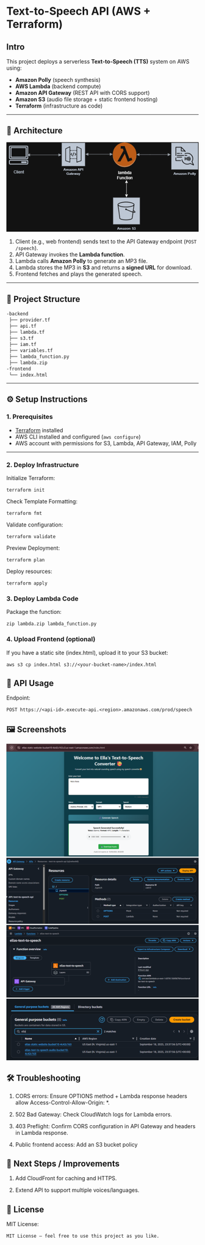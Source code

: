 # Text-to-Speech API (AWS + Terraform)
## Intro
This project deploys a serverless **Text-to-Speech (TTS)** system on AWS using:
- **Amazon Polly** (speech synthesis)
- **AWS Lambda** (backend compute)
- **Amazon API Gateway** (REST API with CORS support)
- **Amazon S3** (audio file storage + static frontend hosting)
- **Terraform** (infrastructure as code)
 
---
 
## 🚀 Architecture
![System Architechture](./docs/Text-to-speech.drawio.png)
1. Client (e.g., web frontend) sends text to the API Gateway endpoint (`POST /speech`).
2. API Gateway invokes the **Lambda function**.
3. Lambda calls **Amazon Polly** to generate an MP3 file.
4. Lambda stores the MP3 in **S3** and returns a **signed URL** for download.
5. Frontend fetches and plays the generated speech.

---
 
## 📂 Project Structure
```
-backend
 ├── provider.tf
 ├── api.tf
 ├── lambda.tf
 ├── s3.tf
 ├── iam.tf
 ├── variables.tf
 ├── lambda_function.py
 ├── lambda.zip
-frontend
 └── index.html
 ```
 
 
---
 
## ⚙️ Setup Instructions
 
### 1. Prerequisites
- [Terraform](https://developer.hashicorp.com/terraform/downloads) installed
- AWS CLI installed and configured (`aws configure`)
- AWS account with permissions for S3, Lambda, API Gateway, IAM, Polly
 
---
 
### 2. Deploy Infrastructure
Initialize Terraform:
```
terraform init
```
Check Template Formatting:
```
terraform fmt
```
 
Validate configuration:
```
terraform validate
```
 
Preview Deployment:
```
terraform plan
```
Deploy resources:
```
terraform apply
```
### 3. Deploy Lambda Code
 
Package the function:
```
zip lambda.zip lambda_function.py
```
 
### 4. Upload Frontend (optional)
 
If you have a static site (index.html), upload it to your S3 bucket:
```
aws s3 cp index.html s3://<your-bucket-name>/index.html
```
 
## 🔑 API Usage
Endpoint:
```
POST https://<api-id>.execute-api.<region>.amazonaws.com/prod/speech
```
## 🖼️ Screenshots
![Frontend](./docs/frontend.png)
![API Gateway](./docs/apigateway.png)
![Lambda](./docs/lambda.png)
![S3 Buckets](./docs/s3buckets.png)
 
## 🛠️ Troubleshooting
 
1. CORS errors: Ensure OPTIONS method + Lambda response headers allow Access-Control-Allow-Origin: *.
 
2. 502 Bad Gateway: Check CloudWatch logs for Lambda errors.
 
3. 403 Preflight: Confirm CORS configuration in API Gateway and headers in Lambda response.
 
4. Public frontend access: Add an S3 bucket policy
 
## 📌 Next Steps / Improvements
 
1. Add CloudFront for caching and HTTPS.
 
2. Extend API to support multiple voices/languages.
 
## 📝 License
 
MIT License:
 
```
MIT License – feel free to use this project as you like.
```